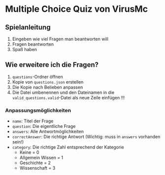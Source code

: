 # Multiple Choice Quiz von VirusMc

## Spielanleitung

1. Eingeben wie viel Fragen man beantworten will
2. Fragen beantworten
3. Spaß haben

## Wie erweitere ich die Fragen?

1. `questions`-Ordner öffnen
2. Kopie von `questions.json` erstellen
3. Die Kopie nach Belieben anpassen
4. Die Datei umbenennen und den Dateinamen in die `valid_questions.valid`-Datei als neue Zeile einfügen !!!

### Anpassungsmöglichkeiten

- `name`: Titel der Frage
- `question`: Die eigentliche Frage
- `answers`: Alle Antwortmöglichkeiten
- `correctAnswer`: Die richtige Antwort (Wichtig: muss in `answers` vorhanden sein!)
- `category`: Die richtige Zahl entsprechend der Kategorie
    - Keine = 0
    - Allgemein Wissen = 1
    - Geschichte = 2
    - Wissenschaft = 3